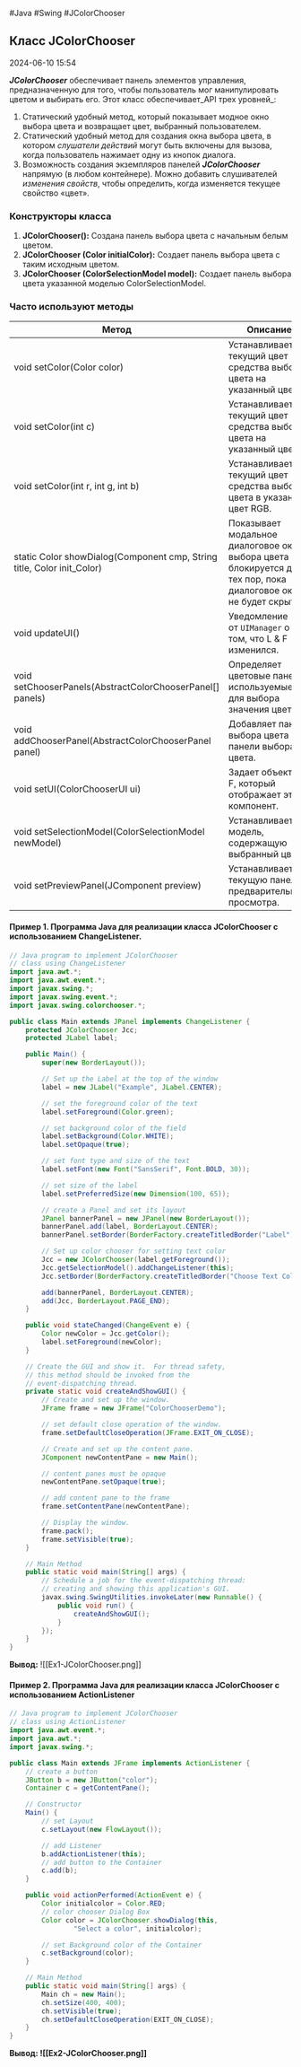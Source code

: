 #Java #Swing #JColorChooser

## Класс JColorChooser

2024-06-10 15:54

**_JColorChooser_** обеспечивает панель элементов управления, предназначенную для того, чтобы пользователь мог манипулировать цветом и выбирать его. Этот класс обеспечивает_API трех уровней_:
1. Статический удобный метод, который показывает модное окно выбора цвета и возвращает цвет, выбранный пользователем.
2. Статический удобный метод для создания окна выбора цвета, в котором _слушатели действий_ могут быть включены для вызова, когда пользователь нажимает одну из кнопок диалога.
3. Возможность создания экземпляров панелей **_JColorChooser_** напрямую (в любом контейнере). Можно добавить слушивателей _изменения свойств_, чтобы определить, когда изменяется текущее свойство «цвет».

### Конструкторы класса

1. **JColorChooser():** Создана панель выбора цвета с начальным белым цветом.
2. **JColorChooser (Color initialColor):** Создает панель выбора цвета с таким исходным цветом.
3. **JColorChooser (ColorSelectionModel model):** Создает панель выбора цвета указанной моделью ColorSelectionModel.

### Часто используют методы

| Метод                                                                  | Описание                                                                                                          |
| ---------------------------------------------------------------------- | ----------------------------------------------------------------------------------------------------------------- |
| void setColor(Color color)                                             | Устанавливает текущий цвет средства выбора цвета на указанный цвет.                                               |
| void setColor(int c)                                                   | Устанавливает текущий цвет средства выбора цвета на указанный цвет.                                               |
| void setColor(int r, int g, int b)                                     | Устанавливает текущий цвет средства выбора цвета в указанный цвет RGB.                                            |
| static Color showDialog(Component cmp, String title, Color init_Color) | Показывает модальное диалоговое окно выбора цвета и блокируется до тех пор, пока диалоговое окно не будет скрыто. |
| void updateUI()                                                        | Уведомление от `UIManager` о том, что L & F изменился.                                                            |
| void setChooserPanels(AbstractColorChooserPanel[] panels)              | Определяет цветовые панели, используемые для выбора значения цвета.                                               |
| void addChooserPanel(AbstractColorChooserPanel panel)                  | Добавляет панель выбора цвета к панели выбора цвета.                                                              |
| void setUI(ColorChooserUI ui)                                          | Задает объект L & F, который отображает этот компонент.                                                           |
| void setSelectionModel(ColorSelectionModel newModel)                   | Устанавливает модель, содержащую выбранный цвет.                                                                  |
| void setPreviewPanel(JComponent preview)                               | Устанавливает текущую панель предварительного просмотра.                                                          |
#### Пример 1. Программа Java для реализации класса JColorChooser с использованием ChangeListener.

```java
// Java program to implement JColorChooser
// class using ChangeListener
import java.awt.*;
import java.awt.event.*;
import javax.swing.*;
import javax.swing.event.*;
import javax.swing.colorchooser.*;

public class Main extends JPanel implements ChangeListener {
    protected JColorChooser Jcc;
    protected JLabel label;

    public Main() {
        super(new BorderLayout());

        // Set up the Label at the top of the window
        label = new JLabel("Example", JLabel.CENTER);

        // set the foreground color of the text
        label.setForeground(Color.green);

        // set background color of the field
        label.setBackground(Color.WHITE);
        label.setOpaque(true);

        // set font type and size of the text
        label.setFont(new Font("SansSerif", Font.BOLD, 30));

        // set size of the label
        label.setPreferredSize(new Dimension(100, 65));

        // create a Panel and set its layout
        JPanel bannerPanel = new JPanel(new BorderLayout());
        bannerPanel.add(label, BorderLayout.CENTER);
        bannerPanel.setBorder(BorderFactory.createTitledBorder("Label"));

        // Set up color chooser for setting text color
        Jcc = new JColorChooser(label.getForeground());
        Jcc.getSelectionModel().addChangeListener(this);
        Jcc.setBorder(BorderFactory.createTitledBorder("Choose Text Color"));

        add(bannerPanel, BorderLayout.CENTER);
        add(Jcc, BorderLayout.PAGE_END);
    }

    public void stateChanged(ChangeEvent e) {
        Color newColor = Jcc.getColor();
        label.setForeground(newColor);
    }

    // Create the GUI and show it.  For thread safety,
    // this method should be invoked from the
    // event-dispatching thread.
    private static void createAndShowGUI() {
        // Create and set up the window.
        JFrame frame = new JFrame("ColorChooserDemo");

        // set default close operation of the window.
        frame.setDefaultCloseOperation(JFrame.EXIT_ON_CLOSE);

        // Create and set up the content pane.
        JComponent newContentPane = new Main();

        // content panes must be opaque
        newContentPane.setOpaque(true);

        // add content pane to the frame
        frame.setContentPane(newContentPane);

        // Display the window.
        frame.pack();
        frame.setVisible(true);
    }

    // Main Method
    public static void main(String[] args) {
        // Schedule a job for the event-dispatching thread:
        // creating and showing this application's GUI.
        javax.swing.SwingUtilities.invokeLater(new Runnable() {
            public void run() {
                createAndShowGUI();
            }
        });
    }
}
```
**Вывод:**
![[Ex1-JColorChooser.png]]

#### Пример 2. Программа Java для реализации класса JColorChooser с использованием ActionListener

```java
// Java program to implement JColorChooser
// class using ActionListener
import java.awt.event.*;
import java.awt.*;
import javax.swing.*;

public class Main extends JFrame implements ActionListener {
    // create a button
    JButton b = new JButton("color");
    Container c = getContentPane();

    // Constructor
    Main() {
        // set Layout
        c.setLayout(new FlowLayout());

        // add Listener
        b.addActionListener(this);
        // add button to the Container
        c.add(b);
    }

    public void actionPerformed(ActionEvent e) {
        Color initialcolor = Color.RED;
        // color chooser Dialog Box
        Color color = JColorChooser.showDialog(this,
                "Select a color", initialcolor);

        // set Background color of the Container
        c.setBackground(color);
    }

    // Main Method
    public static void main(String[] args) {
        Main ch = new Main();
        ch.setSize(400, 400);
        ch.setVisible(true);
        ch.setDefaultCloseOperation(EXIT_ON_CLOSE);
    }
}
```
**Вывод:
![[Ex2-JColorChooser.png]]**

